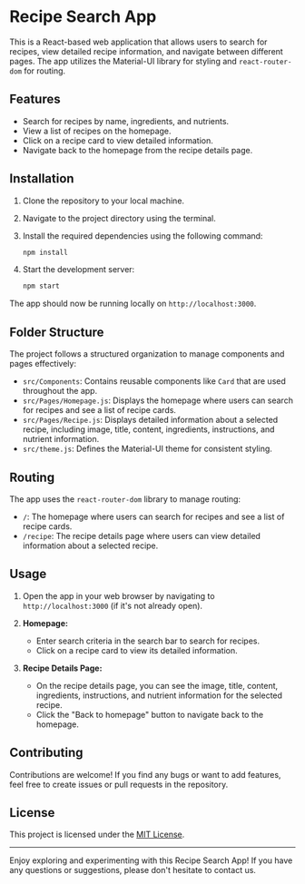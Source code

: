 # Recipe Search App

This is a React-based web application that allows users to search for recipes, view detailed recipe information, and navigate between different pages. The app utilizes the Material-UI library for styling and `react-router-dom` for routing.

## Features

- Search for recipes by name, ingredients, and nutrients.
- View a list of recipes on the homepage.
- Click on a recipe card to view detailed information.
- Navigate back to the homepage from the recipe details page.

## Installation

1. Clone the repository to your local machine.
2. Navigate to the project directory using the terminal.
3. Install the required dependencies using the following command:

   ```bash
   npm install
   ```

4. Start the development server:

   ```bash
   npm start
   ```

The app should now be running locally on `http://localhost:3000`.

## Folder Structure

The project follows a structured organization to manage components and pages effectively:

- `src/Components`: Contains reusable components like `Card` that are used throughout the app.
- `src/Pages/Homepage.js`: Displays the homepage where users can search for recipes and see a list of recipe cards.
- `src/Pages/Recipe.js`: Displays detailed information about a selected recipe, including image, title, content, ingredients, instructions, and nutrient information.
- `src/theme.js`: Defines the Material-UI theme for consistent styling.

## Routing

The app uses the `react-router-dom` library to manage routing:

- `/`: The homepage where users can search for recipes and see a list of recipe cards.
- `/recipe`: The recipe details page where users can view detailed information about a selected recipe.

## Usage

1. Open the app in your web browser by navigating to `http://localhost:3000` (if it's not already open).

2. **Homepage:**
   - Enter search criteria in the search bar to search for recipes.
   - Click on a recipe card to view its detailed information.

3. **Recipe Details Page:**
   - On the recipe details page, you can see the image, title, content, ingredients, instructions, and nutrient information for the selected recipe.
   - Click the "Back to homepage" button to navigate back to the homepage.

## Contributing

Contributions are welcome! If you find any bugs or want to add features, feel free to create issues or pull requests in the repository.

## License

This project is licensed under the [MIT License](LICENSE).

---

Enjoy exploring and experimenting with this Recipe Search App! If you have any questions or suggestions, please don't hesitate to contact us.